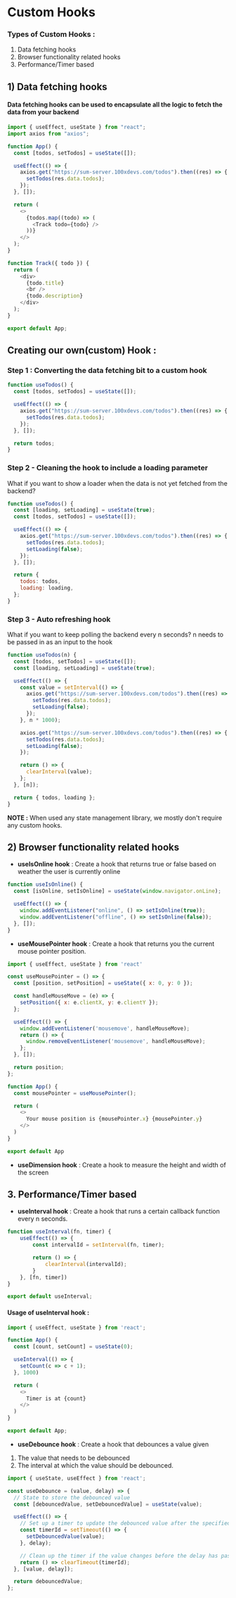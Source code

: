 # Custom Hooks

### Types of Custom Hooks :

1. Data fetching hooks
2. Browser functionality related hooks
3. Performance/Timer based

## 1) Data fetching hooks

#### Data fetching hooks can be used to encapsulate all the logic to fetch the data from your backend

```javascript
import { useEffect, useState } from "react";
import axios from "axios";

function App() {
  const [todos, setTodos] = useState([]);

  useEffect(() => {
    axios.get("https://sum-server.100xdevs.com/todos").then((res) => {
      setTodos(res.data.todos);
    });
  }, []);

  return (
    <>
      {todos.map((todo) => (
        <Track todo={todo} />
      ))}
    </>
  );
}

function Track({ todo }) {
  return (
    <div>
      {todo.title}
      <br />
      {todo.description}
    </div>
  );
}

export default App;
```

## Creating our own(custom) Hook :

### Step 1 : Converting the data fetching bit to a custom hook

```javascript
function useTodos() {
  const [todos, setTodos] = useState([]);

  useEffect(() => {
    axios.get("https://sum-server.100xdevs.com/todos").then((res) => {
      setTodos(res.data.todos);
    });
  }, []);

  return todos;
}
```

### Step 2 - Cleaning the hook to include a loading parameter

What if you want to show a loader when the data is not yet fetched from the backend?

```javascript
function useTodos() {
  const [loading, setLoading] = useState(true);
  const [todos, setTodos] = useState([]);

  useEffect(() => {
    axios.get("https://sum-server.100xdevs.com/todos").then((res) => {
      setTodos(res.data.todos);
      setLoading(false);
    });
  }, []);

  return {
    todos: todos,
    loading: loading,
  };
}
```

### Step 3 - Auto refreshing hook

What if you want to keep polling the backend every n seconds? n needs to be passed in as an input to the hook

```javascript
function useTodos(n) {
  const [todos, setTodos] = useState([]);
  const [loading, setLoading] = useState(true);

  useEffect(() => {
    const value = setInterval(() => {
      axios.get("https://sum-server.100xdevs.com/todos").then((res) => {
        setTodos(res.data.todos);
        setLoading(false);
      });
    }, n * 1000);

    axios.get("https://sum-server.100xdevs.com/todos").then((res) => {
      setTodos(res.data.todos);
      setLoading(false);
    });

    return () => {
      clearInterval(value);
    };
  }, [n]);

  return { todos, loading };
}
```

**NOTE :** When used any state management library, we mostly don't require any custom hooks.

## 2) Browser functionality related hooks

- **useIsOnline hook** : Create a hook that returns true or false based on weather the user is currently online

```javascript
function useIsOnline() {
  const [isOnline, setIsOnline] = useState(window.navigator.onLine);

  useEffect(() => {
    window.addEventListener("online", () => setIsOnline(true));
    window.addEventListener("offline", () => setIsOnline(false));
  }, []);
}
```

- **useMousePointer hook** : Create a hook that returns you the current mouse pointer position.

```javascript
import { useEffect, useState } from 'react'

const useMousePointer = () => {
  const [position, setPosition] = useState({ x: 0, y: 0 });

  const handleMouseMove = (e) => {
    setPosition({ x: e.clientX, y: e.clientY });
  };

  useEffect(() => {
    window.addEventListener('mousemove', handleMouseMove);
    return () => {
      window.removeEventListener('mousemove', handleMouseMove);
    };
  }, []);

  return position;
};

function App() {
  const mousePointer = useMousePointer();

  return (
    <>
      Your mouse position is {mousePointer.x} {mousePointer.y}
    </>
  )
}

export default App  
```

- **useDimension hook** : Create a hook to measure the height and width of the screen

## 3. Performance/Timer based

- **useInterval hook** : Create a hook that runs a certain callback function every n seconds.

```javascript
function useInterval(fn, timer) {
    useEffect(() => {
        const intervalId = setInterval(fn, timer);

        return () => {
            clearInterval(intervalId);
        }
    }, [fn, timer])
}

export default useInterval;
```

#### Usage of useInterval hook : 
```javascript
import { useEffect, useState } from 'react';

function App() {
  const [count, setCount] = useState(0);

  useInterval(() => {
    setCount(c => c + 1);
  }, 1000)

  return (
    <>
      Timer is at {count}
    </>
  )
}

export default App; 
```

- **useDebounce hook** : Create a hook that debounces a value given
 1) The value that needs to be debounced
 2) The interval at which the value should be debounced.

```javascript
import { useState, useEffect } from 'react';

const useDebounce = (value, delay) => {
  // State to store the debounced value
  const [debouncedValue, setDebouncedValue] = useState(value);

  useEffect(() => {
    // Set up a timer to update the debounced value after the specified delay
    const timerId = setTimeout(() => {
      setDebouncedValue(value);
    }, delay);

    // Clean up the timer if the value changes before the delay has passed
    return () => clearTimeout(timerId);
  }, [value, delay]);

  return debouncedValue;
};
```